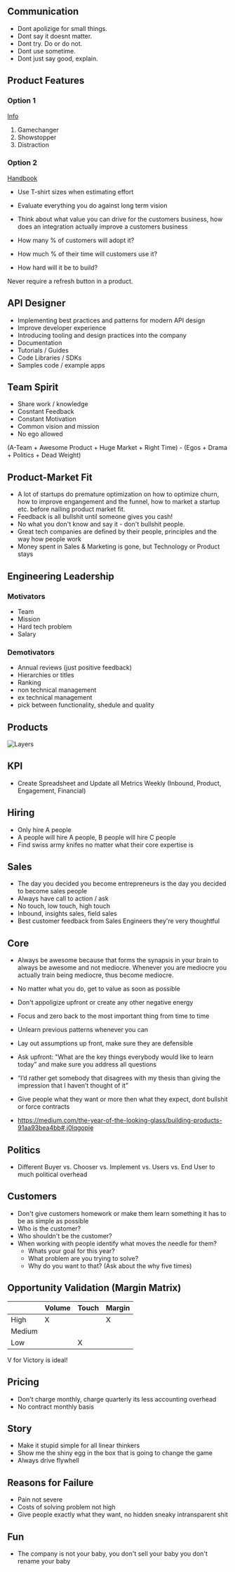 ## Communication

- Dont apolizige for small things.
- Dont say it doesnt matter.
- Dont try. Do or do not.
- Dont use sometime.
- Dont just say good, explain.

## Product Features

### Option 1

[Info](http://www.defmacro.org/2013/09/26/products.html)

1. Gamechanger
2. Showstopper
3. Distraction

### Option 2

[Handbook](http://files.meetup.com/18274764/intercom-on-product-management.pdf)

- Use T-shirt sizes when estimating effort
- Evaluate everything you do against long term vision
- Think about what value you can drive for the customers business, how does an integration actually improve a customers business

- How many % of customers will adopt it?
- How much % of their time will customers use it?
- How hard will it be to build?

Never require a refresh button in a product.

## API Designer

-  Implementing best practices and patterns for modern API design
-  Improve developer experience
-  Introducing tooling and design practices into the company
-  Documentation
-  Tutorials / Guides
-  Code Libraries / SDKs
-  Samples code / example apps

## Team Spirit

- Share work / knowledge
- Cosntant Feedback
- Constant Motivation
- Common vision and mission
- No ego allowed

(A-Team + Awesome Product + Huge Market + Right Time) - (Egos + Drama + Politics + Dead Weight)

## Product-Market Fit

- A lot of startups do premature optimization on how to optimize churn, how to improve engangement and the funnel, how to market a startup etc. before nailing product market fit.
- Feedback is all bullshit until someone gives you cash!
- No what you don't know and say it - don't bullshit people.
- Great tech companies are defined by their people, principles and the way how people work
- Money spent in Sales & Marketing is gone, but Technology or Product stays

## Engineering Leadership

### Motivators
- Team
- Mission
- Hard tech problem
- Salary

### Demotivators
- Annual reviews (just positive feedback)
- Hierarchies or titles
- Ranking
- non technical management
- ex technical management
- pick between functionality, shedule and quality

## Products

![Layers](https://cdn-images-1.medium.com/max/1600/1*uTDWovhGf6miGk_MSRYmTg.png)

## KPI

- Create Spreadsheet and Update all Metrics Weekly (Inbound, Product, Engagement, Financial)

## Hiring

- Only hire A people
- A people will hire A people, B people will hire C people
- Find swiss army knifes no matter what their core expertise is

## Sales

- The day you decided you become entrepreneurs is the day you decided to become sales people
- Always have call to action / ask
- No touch, low touch, high touch
- Inbound, insights sales, field sales
- Best customer feedback from Sales Engineers they're very thoughtful

## Core

- Always be awesome because that forms the synapsis in your brain to always be awesome and not mediocre. Whenever you are mediocre you actually train being mediocre, thus become mediocre.
- No matter what you do, get to value as soon as possible
- Don't appoligize upfront or create any other negative energy
- Focus and zero back to the most important thing from time to time
- Unlearn previous patterns whenever you can

- Lay out assumptions up front, make sure they are defensible
- Ask upfront: "What are the key things everybody would like to learn today” and make sure you address all questions
- “I’d rather get somebody that disagrees with my thesis than giving the impression that I haven’t thought of it”
- Give people what they want or more then what they expect, dont bullshit or force contracts
- https://medium.com/the-year-of-the-looking-glass/building-products-91aa93bea4bb#.j0lqgopje

## Politics

- Different Buyer vs. Chooser vs. Implement vs. Users vs. End User to much political overhead

## Customers

- Don't give customers homework or make them learn something it has to be as simple as possible
- Who is the customer?
- Who shouldn't be the customer?
- When working with people identify what moves the needle for them?
  - Whats your goal for this year?
  - What problem are you trying to solve?
  - Why do you want to that? (Ask about the why five times)

## Opportunity Validation (Margin Matrix)

| |Volume|Touch|Margin|
|---|----|-----|------|
|High|X||X|
|Medium||||
|Low||X||

V for Victory is ideal!

## Pricing

- Don't charge monthly, charge quarterly its less accounting overhead
- No contract monthly basis

## Story

- Make it stupid simple for all linear thinkers
- Show me the shiny egg in the box that is going to change the game
- Always drive flywhell

## Reasons for Failure

- Pain not severe
- Costs of solving problem not high
- Give people exactly what they want, no hidden sneaky intransparent shit

## Fun

- The company is not your baby, you don't sell your baby you don't rename your baby
